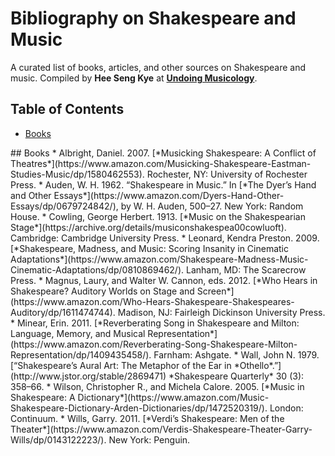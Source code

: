 # Bibliography on Shakespeare and Music

A curated list of books, articles, and other sources on Shakespeare and music. Compiled by **Hee Seng Kye** at [**Undoing Musicology**](http://undoingmusicology.com).

## Table of Contents

- [Books](#books)

<a name="books" />
## Books
* Albright, Daniel. 2007. [*Musicking Shakespeare: A Conflict of Theatres*](https://www.amazon.com/Musicking-Shakespeare-Eastman-Studies-Music/dp/1580462553). Rochester, NY: University of Rochester Press.
* Auden, W. H. 1962. “Shakespeare in Music.” In [*The Dyer’s Hand and Other Essays*](https://www.amazon.com/Dyers-Hand-Other-Essays/dp/0679724842/), by W. H. Auden, 500–27. New York: Random House.
* Cowling, George Herbert. 1913. [*Music on the Shakespearian Stage*](https://archive.org/details/musiconshakespea00cowluoft). Cambridge: Cambridge University Press.
* Leonard, Kendra Preston. 2009. [*Shakespeare, Madness, and Music: Scoring Insanity in Cinematic Adaptations*](https://www.amazon.com/Shakespeare-Madness-Music-Cinematic-Adaptations/dp/0810869462/). Lanham, MD: The Scarecrow Press.
* Magnus, Laury, and Walter W. Cannon, eds. 2012. [*Who Hears in Shakespeare? Auditory Worlds on Stage and Screen*](https://www.amazon.com/Who-Hears-Shakespeare-Shakespeares-Auditory/dp/1611474744). Madison, NJ: Fairleigh Dickinson University Press.
* Minear, Erin. 2011. [*Reverberating Song in Shakespeare and Milton: Language, Memory, and Musical Representation*](https://www.amazon.com/Reverberating-Song-Shakespeare-Milton-Representation/dp/1409435458/). Farnham: Ashgate.
* Wall, John N. 1979. [“Shakespeare’s Aural Art: The Metaphor of the Ear in *Othello*.”](http://www.jstor.org/stable/2869471) *Shakespeare Quarterly* 30 (3): 358–66.
* Wilson, Christopher R., and Michela Calore. 2005. [*Music in Shakespeare: A Dictionary*](https://www.amazon.com/Music-Shakespeare-Dictionary-Arden-Dictionaries/dp/1472520319/). London: Continuum.
* Wills, Garry. 2011. [*Verdi’s Shakespeare: Men of the Theater*](https://www.amazon.com/Verdis-Shakespeare-Theater-Garry-Wills/dp/0143122223/). New York: Penguin.